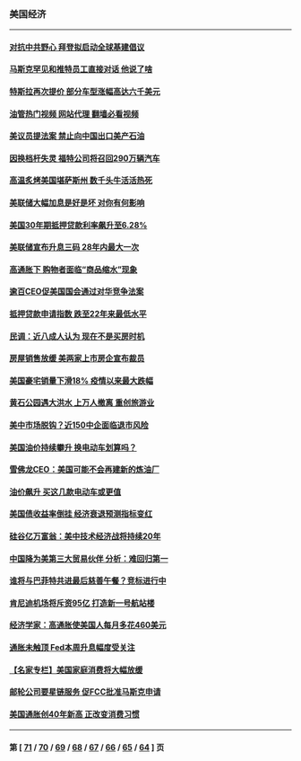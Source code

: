 ### 美国经济
---
#### [对抗中共野心 拜登拟启动全球基建倡议](../../pages/ncid1078158/n13761108.md?06170445) 
#### [马斯克罕见和推特员工直接对话 他说了啥](../../pages/ncid1078158/n13761099.md?06170445) 
#### [特斯拉再次提价 部分车型涨幅高达六千美元](../../pages/ncid1078158/n13761066.md?06170445) 
#### [油管热门视频 网站代理 翻墙必看视频](http://209.222.30.114:81/youtube.html?06170445)
#### [美议员提法案 禁止向中国出口美产石油](../../pages/ncid1078158/n13760641.md?06170445) 
#### [因换档杆失灵 福特公司将召回290万辆汽车](../../pages/ncid1078158/n13760395.md?06170445) 
#### [高温炙烤美国堪萨斯州 数千头牛活活热死](../../pages/ncid1078158/n13760449.md?06170445) 
#### [美联储大幅加息是好是坏 对你有何影响](../../pages/ncid1078158/n13760393.md?06170445) 
#### [美国30年期抵押贷款利率飙升至6.28%](../../pages/ncid1078158/n13760443.md?06170445) 
#### [美联储宣布升息三码 28年内最大一次](../../pages/ncid1078158/n13760351.md?06170445) 
#### [高通胀下 购物者面临“商品缩水”现象](../../pages/ncid1078158/n13759815.md?06170445) 
#### [逾百CEO促美国国会通过对华竞争法案](../../pages/ncid1078158/n13760158.md?06170445) 
#### [抵押贷款申请指数 跌至22年来最低水平](../../pages/ncid1078158/n13760003.md?06170445) 
#### [民调：近八成人认为 现在不是买房时机](../../pages/ncid1078158/n13759972.md?06170445) 
#### [房屋销售放缓 美两家上市房企宣布裁员](../../pages/ncid1078158/n13759740.md?06170445) 
#### [美国豪宅销量下滑18% 疫情以来最大跌幅](../../pages/ncid1078158/n13759848.md?06170445) 
#### [黄石公园遇大洪水 上万人撤离 重创旅游业](../../pages/ncid1078158/n13759794.md?06170445) 
#### [美中市场脱钩？近150中企面临退市风险](../../pages/ncid1078158/n13759737.md?06170445) 
#### [美国油价持续攀升 换电动车划算吗？](../../pages/ncid1078158/n13759630.md?06170445) 
#### [雪佛龙CEO：美国可能不会再建新的炼油厂](../../pages/ncid1078158/n13759710.md?06170445) 
#### [油价飙升 买这几款电动车或更值](../../pages/ncid1078158/n13759382.md?06170445) 
#### [美国债收益率倒挂 经济衰退预测指标变红](../../pages/ncid1078158/n13759633.md?06170445) 
#### [硅谷亿万富翁：美中技术经济战将持续20年](../../pages/ncid1078158/n13759522.md?06170445) 
#### [中国降为美第三大贸易伙伴 分析：难回归第一](../../pages/ncid1078158/n13759515.md?06170445) 
#### [谁将与巴菲特共进最后慈善午餐？竞标进行中](../../pages/ncid1078158/n13759401.md?06170445) 
#### [肯尼迪机场将斥资95亿 打造新一号航站楼](../../pages/ncid1078158/n13759094.md?06170445) 
#### [经济学家：高通胀使美国人每月多花460美元](../../pages/ncid1078158/n13758981.md?06170445) 
#### [通胀未触顶 Fed本周升息幅度受关注](../../pages/ncid1078158/n13758924.md?06170445) 
#### [【名家专栏】美国家庭消费将大幅放缓](../../pages/ncid1078158/n13758718.md?06170445) 
#### [邮轮公司要星链服务 促FCC批准马斯克申请](../../pages/ncid1078158/n13758794.md?06170445) 
#### [美国通胀创40年新高 正改变消费习惯](../../pages/ncid1078158/n13758901.md?06170445) 

---
#### 第 [ [71](./71.md?06170445) / [70](./70.md?06170445) / [69](./69.md?06170445) / [68](./68.md?06170445) / [67](./67.md?06170445) / [66](./66.md?06170445) / [65](./65.md?06170445) / [64](./64.md?06170445) ] 页
